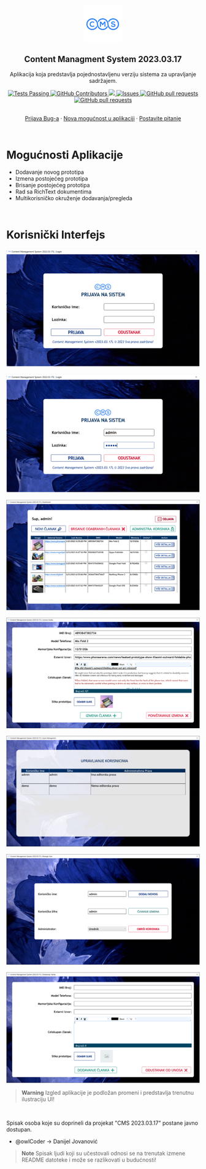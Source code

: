 <p align="center">
 <img width="100px" src="https://raw.githubusercontent.com/owlCoder/public_api_buckets/iuis/logo.png" align="center" alt="GitHub Readme Stats" />
 <h2 align="center">Content Managment System 2023.03.17</h2>
 <p align="center">Aplikacija koja predstavlja pojednostavljenu verziju sistema za upravljanje sadržajem.</p>
</p>
  <p align="center">
    <a href="https://github.com/owlCoder/cms/actions">
      <img alt="Tests Passing" src="https://travis-ci.org/dwyl/esta.svg" />
    </a>
    <a href="https://github.com/owlCoder/cache-cms/graphs/contributors">
      <img alt="GitHub Contributors" src="https://img.shields.io/github/contributors/owlCoder/cache-memory" />
    </a>
    <a href="https://codecov.io/gh/owlCoder/cms">
      <img src="https://camo.githubusercontent.com/6ef37dcea5bd735bd79e9f3909739e07573aa9e5011e6217b0059f940959b752/68747470733a2f2f696d672e736869656c64732e696f2f62616467652f436f7665726167652d39362532352d627269676874677265656e2e737667" />
    </a>
    <a href="https://github.com/owlCoder/cms/issues">
      <img alt="Issues" src="https://img.shields.io/github/issues/owlCoder/cms?color=0088ff" />
    </a>
    <a href="https://github.com/owlCoder/cms/pulls">
      <img alt="GitHub pull requests" src="https://img.shields.io/github/issues-pr/owlCoder/cms?color=0088ff" />
    </a>
     <a href="https://github.com/owlCoder/cms/pulls">
      <img alt="GitHub pull requests" src="https://codeclimate.com/github/dwyl/esta/badges/gpa.svg" />
    </a>
    <br />
    <br />
  </p>

  <p align="center">
    <a href="https://github.com/owlCoder/cms/issues/new/choose">Prijava Bug-a</a>
    ·
    <a href="https://github.com/owlCoder/cms/issues/new/choose">Nova mogućnost u aplikaciji</a>
    ·
    <a href="https://github.com/owlCoder/cms/discussions">Postavite pitanje</a>
  </p>
  <br />
</p>

# Mogućnosti Aplikacije

-   Dodavanje novog prototipa
-   Izmena postojećeg prototipa
-   Brisanje postojećeg prototipa
-   Rad sa RichText dokumentima   
-   Multikorisničko okruženje dodavanja/pregleda
  

<p><br /></p>

# Korisnički Interfejs

![Intro Window](screenshots/1.png)
<br/><br/>
![Login Window](screenshots/2.png)
<br/><br/>
![Window](screenshots/3.png)
<br/><br/>
![ Window](screenshots/4.png)
<br/><br/>
![ Window](screenshots/5.png)
<br/><br/>
![ Window](screenshots/6.png)
<br/><br/>
![ Window](screenshots/7.png)

> **Warning**
> Izgled aplikacije je podložan promeni i predstavlja trenutnu ilustraciju UI!

<p><br /></p>


Spisak osoba koje su doprineli da projekat "CMS 2023.03.17" postane javno dostupan.

- @owlCoder    -> Danijel Jovanović

> **Note**
> Spisak ljudi koji su učestovali odnosi se na trenutak izmene README datoteke i može se razlikovati u budućnosti!

